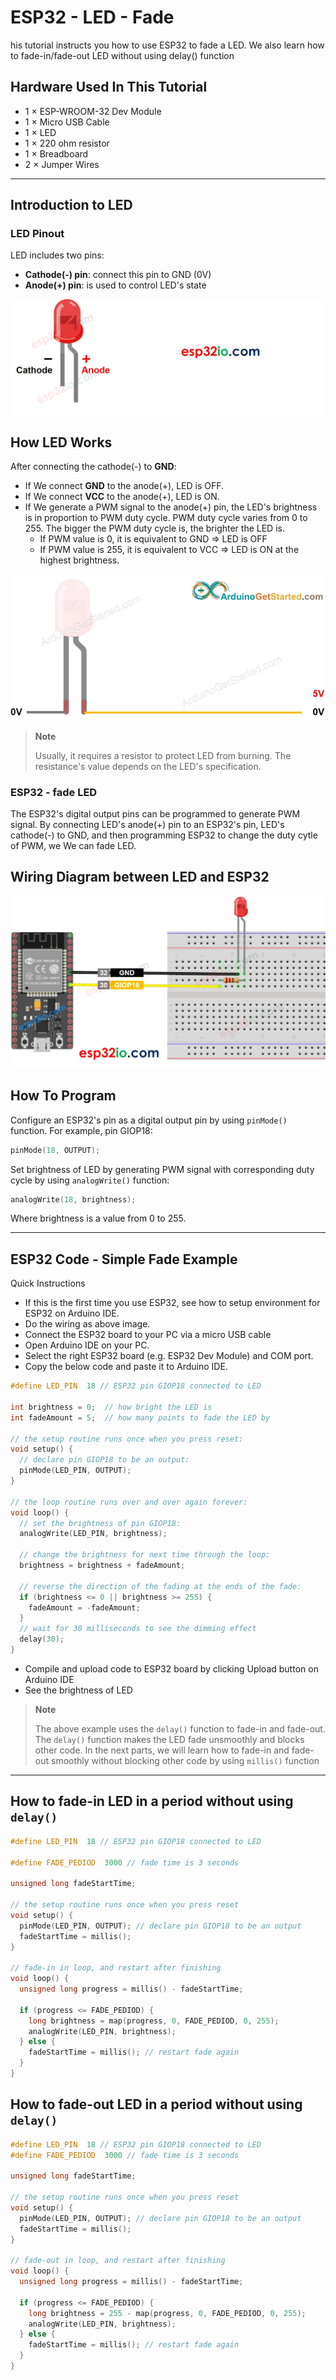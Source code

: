# ESP32 - LED - Fade

his tutorial instructs you how to use ESP32 to fade a LED. We also learn how to fade-in/fade-out LED without using delay() function

## Hardware Used In This Tutorial

  * 1 × ESP-WROOM-32 Dev Module	
  * 1 × Micro USB Cable	
  * 1 × LED	
  * 1 × 220 ohm resistor
  * 1 × Breadboard	
  * 2 × Jumper Wires

---

## Introduction to LED

### LED Pinout

LED includes two pins:

  * **Cathode(-) pin**: connect this pin to GND (0V)
  * **Anode(+) pin**: is used to control LED's state

![](figs/fig_3_1.jpg)

## How LED Works

After connecting the cathode(-) to **GND**:

  * If We connect **GND** to the anode(+), LED is OFF.
  * If We connect **VCC** to the anode(+), LED is ON.
  * If We generate a PWM signal to the anode(+) pin, the LED's brightness is in proportion to PWM duty cycle. PWM duty cycle varies from 0 to 255. The bigger the PWM duty cycle is, the brighter the LED is.
      * If PWM value is 0, it is equivalent to GND ⇒ LED is OFF
      * If PWM value is 255, it is equivalent to VCC ⇒ LED is ON at the highest brightness.

![](figs/how-it-works-led-fade.gif)

  > **Note**
  >
  > Usually, it requires a resistor to protect LED from burning. The resistance's value depends on the LED's specification.

### ESP32 - fade LED

The ESP32's digital output pins can be programmed to generate PWM signal. By connecting LED's anode(+) pin to an ESP32's pin, LED's cathode(-) to GND, and then programming ESP32 to change the duty cytle of PWM, we We can fade LED.

## Wiring Diagram between LED and ESP32

![](figs/fig_3_2.jpg)

## How To Program

Configure an ESP32's pin as a digital output pin by using `pinMode()` function. For example, pin GIOP18:

```c++
pinMode(18, OUTPUT);
```

Set brightness of LED by generating PWM signal with corresponding duty cycle by using `analogWrite()` function:

```c++
analogWrite(18, brightness);
```

Where brightness is a value from 0 to 255.

---

## ESP32 Code - Simple Fade Example


Quick Instructions

  * If this is the first time you use ESP32, see how to setup environment for ESP32 on Arduino IDE.
  * Do the wiring as above image.
  * Connect the ESP32 board to your PC via a micro USB cable
  * Open Arduino IDE on your PC.
  * Select the right ESP32 board (e.g. ESP32 Dev Module) and COM port.
  * Copy the below code and paste it to Arduino IDE.

```c++
#define LED_PIN  18 // ESP32 pin GIOP18 connected to LED

int brightness = 0;  // how bright the LED is
int fadeAmount = 5;  // how many points to fade the LED by

// the setup routine runs once when you press reset:
void setup() {
  // declare pin GIOP18 to be an output:
  pinMode(LED_PIN, OUTPUT);
}

// the loop routine runs over and over again forever:
void loop() {
  // set the brightness of pin GIOP18:
  analogWrite(LED_PIN, brightness);

  // change the brightness for next time through the loop:
  brightness = brightness + fadeAmount;

  // reverse the direction of the fading at the ends of the fade:
  if (brightness <= 0 || brightness >= 255) {
    fadeAmount = -fadeAmount;
  }
  // wait for 30 milliseconds to see the dimming effect
  delay(30);
}
```

  * Compile and upload code to ESP32 board by clicking Upload button on Arduino IDE
  * See the brightness of LED

  > **Note**
  >
  > The above example uses the `delay()` function to fade-in and fade-out. The `delay()` function makes the LED fade unsmoothly and blocks other code. In the next parts, we will learn how to fade-in and fade-out smoothly without blocking other code by using `millis()` function

---

## How to fade-in LED in a period without using `delay()`

```c++
#define LED_PIN  18 // ESP32 pin GIOP18 connected to LED

#define FADE_PEDIOD  3000 // fade time is 3 seconds

unsigned long fadeStartTime;

// the setup routine runs once when you press reset
void setup() {
  pinMode(LED_PIN, OUTPUT); // declare pin GIOP18 to be an output
  fadeStartTime = millis();
}

// fade-in in loop, and restart after finishing
void loop() {
  unsigned long progress = millis() - fadeStartTime;

  if (progress <= FADE_PEDIOD) {
    long brightness = map(progress, 0, FADE_PEDIOD, 0, 255);
    analogWrite(LED_PIN, brightness);
  } else {
    fadeStartTime = millis(); // restart fade again
  }
}
```

## How to fade-out LED in a period without using `delay()`

```c++
#define LED_PIN  18 // ESP32 pin GIOP18 connected to LED
#define FADE_PEDIOD  3000 // fade time is 3 seconds

unsigned long fadeStartTime;

// the setup routine runs once when you press reset
void setup() {
  pinMode(LED_PIN, OUTPUT); // declare pin GIOP18 to be an output
  fadeStartTime = millis();
}

// fade-out in loop, and restart after finishing
void loop() {
  unsigned long progress = millis() - fadeStartTime;

  if (progress <= FADE_PEDIOD) {
    long brightness = 255 - map(progress, 0, FADE_PEDIOD, 0, 255);
    analogWrite(LED_PIN, brightness);
  } else {
    fadeStartTime = millis(); // restart fade again
  }
}

```


